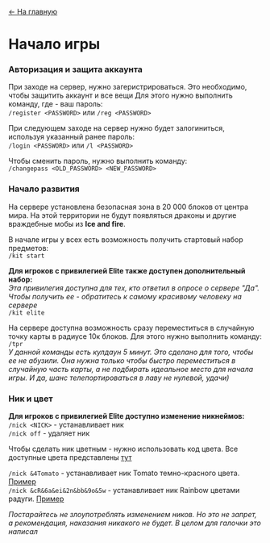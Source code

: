 [<- На главную](https://github.com/evgeniy-kotin/minecraft-v3?tab=readme-ov-file#оглавление)

# Начало игры

### Авторизация и защита аккаунта

При заходе на сервер, нужно загеристрироваться. Это необходимо, чтобы защитить аккаунт и все вещи
Для этого нужно выполнить команду, где <PASSWORD> - ваш пароль: </br>
`/register <PASSWORD>` или `/reg <PASSWORD>`

При следующем заходе на сервер нужно будет залогиниться, используя указанный ранее пароль:</br>
`/login <PASSWORD>` или `/l <PASSWORD>`

Чтобы сменить пароль, нужно выполнить команду:</br>
`/changepass <OLD_PASSWORD> <NEW_PASSWORD>`

### Начало развития

На сервере установлена безопасная зона в 20 000 блоков от центра мира. На этой территории не будут появляться драконы и другие враждебные мобы из **Ice and fire**.

В начале игры у всех есть возможность получить стартовый набор предметов:</br>
`/kit start`

**Для игроков с привилегией Elite также доступен дополнительный набор:**</br>
*Эта привилегия доступна для тех, кто ответил в опросе о сервере "Да". Чтобы получить ее - обратитесь к самому красивому человеку на сервере*</br>
`/kit elite`

На сервере доступна возможность сразу переместиться в случайную точку карты в радиусе 10к блоков. Для этого нужно выполнить команду:</br>
`/tpr`</br>
*У данной команды есть кулдаун 5 минут. Это сделано для того, чтобы ее не абузили. Она нужна только чтобы быстро переместиться в случайную часть карты, а не подбирать идеальное место для начала игры. И да, шанс телепортироваться в лаву не нулевой, удачи)*

### Ник и цвет

**Для игроков с привилегией Elite доступно изменение никнеймов:**</br>
`/nick <NICK>` - устанавливает ник</br>
`/nick off` - удаляет ник</br>

Чтобы сделать ник цветным - нужно использовать код цвета. Все доступные цвета представлены [тут](https://i.pinimg.com/originals/a6/ae/fc/a6aefcc59c48d1dc0649166cd5dc8129.jpg)</br>

`/nick &4Tomato` - устанавливает ник Tomato темно-красного цвета. [Пример](https://github.com/evgeniy-kotin/minecraft-v3/blob/main/images/nick_tomato.png)</br>
`/nick &cR&6a&ei&2n&bb&9o&5w` - устанавливает ник Rainbow цветами радуги. [Пример](https://github.com/evgeniy-kotin/minecraft-v3/blob/main/images/nick_rainbow.png)</br>

*Постарайтесь не злоупотреблять изменением ников. Но это не запрет, а рекомендация, наказания никакого не будет. В целом для галочки это написал*